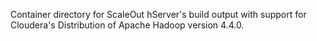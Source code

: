 Container directory for ScaleOut hServer's build output with support for Cloudera's Distribution of Apache Hadoop version 4.4.0.